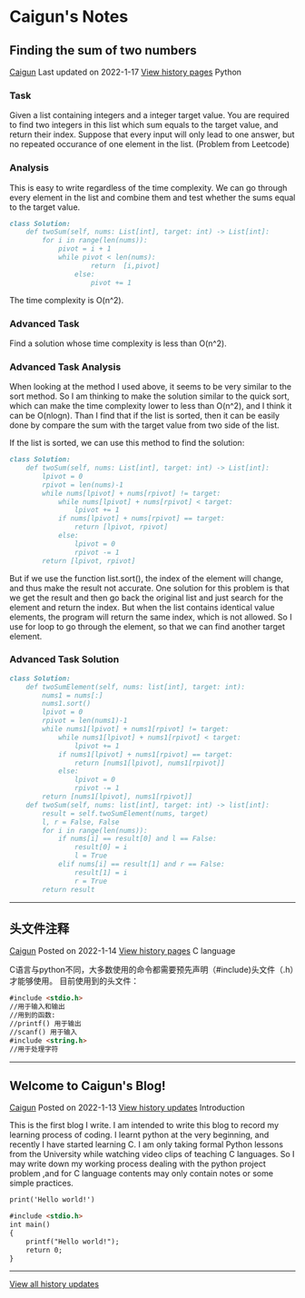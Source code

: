 # Caigun's Notes
## Finding the sum of two numbers
[Caigun](/my_page.html) 
Last updated on 2022-1-17 [View history pages](/content.html)
Python

### Task
Given a list containing integers and a integer target value.
You are required to find two integers in this list which sum equals to the target value, and return their index. Suppose that every input will only lead to one answer, but no repeated occurance of one element in the list.
(Problem from Leetcode)

### Analysis
This is easy to write regardless of the time complexity. We can go through every element in the list and combine them and test whether the sums equal to the target value.
```Markdown
class Solution:
    def twoSum(self, nums: List[int], target: int) -> List[int]:
        for i in range(len(nums)):
            pivot = i + 1
            while pivot < len(nums):
                    return  [i,pivot]
                else:
                    pivot += 1
```
The time complexity is O(n^2).

### Advanced Task
Find a solution whose time complexity is less than O(n^2).

### Advanced Task Analysis
When looking at the method I used above, it seems to be very similar to the sort method. So I am thinking to make the solution similar to the quick sort, which can make the time complexity lower to less than O(n^2), and I think it can be O(nlogn).
Than I find that if the list is sorted, then it can be easily done by compare the sum with the target value from two side of the list.

If the list is sorted, we can use this method to find the solution:
```Markdown
class Solution:
    def twoSum(self, nums: List[int], target: int) -> List[int]:
        lpivot = 0
        rpivot = len(nums)-1
        while nums[lpivot] + nums[rpivot] != target:
            while nums[lpivot] + nums[rpivot] < target:
                lpivot += 1
            if nums[lpivot] + nums[rpivot] == target:
                return [lpivot, rpivot]
            else:
                lpivot = 0
                rpivot -= 1
        return [lpivot, rpivot]
```
But if we use the function list.sort(), the index of the element will change, and thus make the result not accurate. One solution for this problem is that we get the result and then go back the original list and just search for the element and return the index. But when the list contains identical value elements, the program will return the same index, which is not allowed. So I use for loop to go through the element, so that we can find another target element.

### Advanced Task Solution
```Markdown
class Solution:
    def twoSumElement(self, nums: list[int], target: int):
        nums1 = nums[:]
        nums1.sort()
        lpivot = 0
        rpivot = len(nums1)-1
        while nums1[lpivot] + nums1[rpivot] != target:
            while nums1[lpivot] + nums1[rpivot] < target:
                lpivot += 1
            if nums1[lpivot] + nums1[rpivot] == target:
                return [nums1[lpivot], nums1[rpivot]]
            else:
                lpivot = 0
                rpivot -= 1
        return [nums1[lpivot], nums1[rpivot]]
    def twoSum(self, nums: list[int], target: int) -> list[int]:
        result = self.twoSumElement(nums, target)
        l, r = False, False
        for i in range(len(nums)):
            if nums[i] == result[0] and l == False:
                result[0] = i 
                l = True
            elif nums[i] == result[1] and r == False:
                result[1] = i
                r = True
        return result
```

-------------------------------------------

## 头文件注释
[Caigun](/my_page.html) 
Posted on 2022-1-14 [View history pages](/content.html)
C language

C语言与python不同，大多数使用的命令都需要预先声明（#include)头文件（.h）才能够使用。
目前使用到的头文件：
```Markdown
#include <stdio.h> 
//用于输入和输出
//用到的函数:
//printf() 用于输出
//scanf() 用于输入
#include <string.h> 
//用于处理字符
```

-------------------------------------------

## Welcome to Caigun's Blog!
[Caigun](/my_page.html) 
Posted on 2022-1-13 [View history updates](/content.html)
Introduction

This is the first blog I write. I am intended to write this blog to record my learning process of coding. I learnt python at the very beginning, and recently I have started learning C. I am only taking formal Python lessons from the University while watching video clips of teaching C languages. So I may write down my working process dealing with the python project problem ,and for C language contents may only contain notes or some simple practices.

```markdown
print('Hello world!')
```

```markdown
#include <stdio.h>
int main()
{
    printf("Hello world!");
    return 0;
}
```

-------------------------------------------

[View all history updates](/content.html)